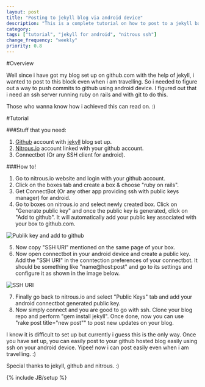 ```yaml
---
layout: post
title: "Posting to jekyll blog via android device"
description: "This is a complete tutorial on how to post to a jekyll based blog hosted on github using android."
category: 
tags: ["tutorial", "jekyll for android", "nitrous ssh"]
change_frequency: "weekly"
priority: 0.8
---
```


#Overview

Well since i have got my blog set up on github.com with the help of jekyll, i wanted to post to this block even when i am travelling. So i needed to figure out a way to push commits to github using android device. I figured out that i need an ssh server running ruby on rails and with git to do this.

Those who wanna know how i achieved this can read on. :)

#Tutorial

###Stuff that you need:
1) [Github](https://github.com) account with [jekyll](http://jekyllbootstrap.com/) blog set up.  
2) [Nitrous.io](https://www.nitrous.io) account linked with your github account.   
3) Connectbot (Or any SSH client for android).   

###How to!
1) Go to nitrous.io website and login with your github account.   
2) Click on the boxes tab and create a box & choose "ruby on rails".  
3) Get ConnectBot (Or any other app providing ssh with public keys manager) for android.   
4) Go to boxes on nitrous.io and select newly created box. Click on "Generate public key" and once the public key is generated, click on "Add to github". It will automatically add your public key associated with your box to github.com.   

<img src="{{ site.url }}/assets/imags/jekyllandroid1.png" title="Publik key and add to github" />

5) Now copy "SSH URI" mentioned on the same page of your box.
6) Now open connectbot in your android device and create a public key. Add the "SSH URI" in the conntection preferences of your connectbot. It should be something like "name@host:post" and go to its settings and configure it as shown in the image below.  

<img src="{{ site.url }}/assets/imags/jekyllandroid2.png" title="SSH URI" />

7) Finally go back to nitrous.io and select "Public Keys" tab and add your android connectbot generated public key.    
8) Now simply connect and you are good to go with ssh. Clone your blog repo and perform "gem install jekyll". Once done, now you can use "rake post title="new post"" to post new updates on your blog.   

I know it is difficult to set up but currently i guess this is the only way. Once you have set up, you can easily post to your github hosted blog easily using ssh on your android device. Yipee! now i can post easily even when i am travelling. :)  

Special thanks to jekyll, github and nitrous. :)

{% include JB/setup %}
